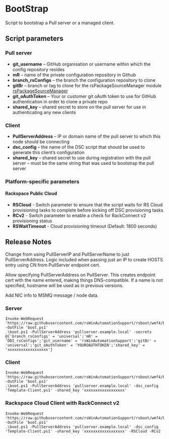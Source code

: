 # BootStrap

Script to bootstrap a Pull server or a managed client.

## Script parameters
### Pull server
* **git_username** – GitHub organisation or username within which the config repository resides
* **mR** – name of the private configuration repository in Github
* **branch_rsConfigs** – the branch the configuration repository to clone
* **gitBr** – branch or tag to clone for the rsPackageSourceManager module [rsPackageSourceManager](https://github.com/rsWinAutomationSupport/rsPackageSourceManager)
* **git_oAuthToken** – Your or customer git oAuth token to use for GitHub authentication in order to clone a private repo
* **shared_key** – shared secret to store on the pull server for use in authenticating any new clients

### Client
* **PullServerAddress** – IP or domain name of the pull server to which this node should be connecting
* **dsc_config** – the name of the DSC script that should be used to generate this client’s configuration
* **shared_key** – shared secret to use during registration with the pull server – must be the same string that was used to bootstrap the pull server

### Platform-specific parameters
#### Rackspace Public Cloud
* **RSCloud** - Switch parameter to ensure that the script waits for RS Cloud provisioning tasks to complete before kicking off DSC provisioning tasks
* **RCv2** - Switch parameter to enable a check for RackConnect v2 provisioning status
* **RSWaitTimeout** - Cloud provisioning timeout (Default: 1800 seconds)

## Release Notes

Change from using PullServerIP and PullServerName to just PullServerAddress. Logic included when passing just an IP to create HOSTS entry using CN from PullServer endpoint cert.

Allow specifying PullServerAddress on PullServer. This creates endpoint cert with the name entered, making things DNS-compatible. If a name is not specified, hostname will be used as in previous versions.

Add NIC info to MSMQ message / node data.


### Server
```PoSh
Invoke-WebRequest 'https://raw.githubusercontent.com/rsWinAutomationSupport/rsboot/wmf4/boot.ps1' -OutFile 'boot.ps1'
.\boot.ps1 -PullServerAddress 'pullserver.example.local' -secrets @{'branch_rsConfigs' = 'universal';'mR' = 'DDI_rsConfigs';'git_username' = 'rsWinAutomationSupport';'gitBr' = 'universal';'git_oAuthToken' = 'YOUROAUTHTOKEN';'shared_key' = 'xxxxxxxxxxxxxxxxxx'}
```
### Client
```PoSh
Invoke-WebRequest 'https://raw.githubusercontent.com/rsWinAutomationSupport/rsboot/wmf4/boot.ps1' -OutFile 'boot.ps1'
.\boot.ps1 -PullServerAddress 'pullserver.example.local' -dsc_config 'Template-Client.ps1' -shared_key 'xxxxxxxxxxxxxxxxxx'
```
### Rackspace Cloud Client with RackConnect v2
```PoSh
Invoke-WebRequest 'https://raw.githubusercontent.com/rsWinAutomationSupport/rsboot/wmf4/boot.ps1' -OutFile 'boot.ps1'
.\boot.ps1 -PullServerAddress 'pullserver.example.local' -dsc_config 'Template-Client.ps1' -shared_key 'xxxxxxxxxxxxxxxxxx' -RSCloud -RCv2
```